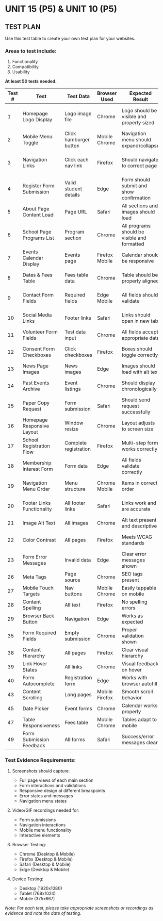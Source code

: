 # UNIT 15 (P5) & UNIT 10 (P5)

## TEST PLAN

Use this test table to create your own test plan for your websites.

### Areas to test include:

1. Functionality
2. Compatibility
3. Usability

**At least 50 tests needed.**

| Test # | Test | Test Data | Browser Used | Expected Result | Actual Result | Changes needed? | Evidence | Date |
|--------|------|-----------|--------------|-----------------|---------------|----------------|-----------|------|
| 1 | Homepage Logo Display | Logo image file | Chrome | Logo should be visible and properly sized | | | Screenshot of homepage header | |
| 2 | Mobile Menu Toggle | Click hamburger button | Mobile Chrome | Navigation menu should expand/collapse | | | Video/gif of menu interaction | |
| 3 | Navigation Links | Click each nav link | Firefox | Should navigate to correct page | | | Screenshots of navigation flow | |
| 4 | Register Form Submission | Valid student details | Edge | Form should submit and show confirmation | | | Form submission recording | |
| 5 | About Page Content Load | Page URL | Safari | All sections and images should load | | | Full page screenshot | |
| 6 | School Page Programs List | Program section | Chrome | All programs should be visible and formatted | | | Screenshot of programs section | |
| 7 | Events Calendar Display | Events page | Firefox Mobile | Calendar should be responsive | | | Mobile view screenshot | |
| 8 | Dates & Fees Table | Fees table data | Chrome | Table should be properly aligned | | | Table section screenshot | |
| 9 | Contact Form Fields | Required fields | Edge Mobile | All fields should validate | | | Form validation recording | |
| 10 | Social Media Links | Footer links | Safari | Links should open in new tab | | | Link behavior recording | |
| 11 | Volunteer Form Fields | Test data input | Chrome | All fields accept appropriate data | | | Form testing video | |
| 12 | Consent Form Checkboxes | Click checkboxes | Firefox | Boxes should toggle correctly | | | Checkbox interaction gif | |
| 13 | News Page Images | News images | Edge | Images should load with alt text | | | Image loading test | |
| 14 | Past Events Archive | Event listings | Chrome | Should display chronologically | | | Archive page screenshot | |
| 15 | Paper Copy Request | Form submission | Safari | Should send request successfully | | | Form submission test | |
| 16 | Homepage Responsive Layout | Window resize | Chrome | Layout adjusts to screen size | | | Responsive design test | |
| 17 | School Registration Flow | Complete registration | Firefox | Multi-step form works correctly | | | Registration flow video | |
| 18 | Membership Interest Form | Form data | Edge | All fields validate correctly | | | Form validation test | |
| 19 | Navigation Menu Order | Menu structure | Chrome Mobile | Items in correct order | | | Menu structure screenshot | |
| 20 | Footer Links Functionality | All footer links | Safari | Links work and are accurate | | | Footer testing video | |
| 21 | Image Alt Text | All images | Chrome | Alt text present and descriptive | | | Accessibility test | |
| 22 | Color Contrast | All pages | Firefox | Meets WCAG standards | | | Contrast analyzer results | |
| 23 | Form Error Messages | Invalid data | Edge | Clear error messages shown | | | Error message screenshots | |
| 26 | Meta Tags | Page source | Chrome | SEO tags present | | | Source code review | |
| 27 | Mobile Touch Targets | Nav buttons | Mobile Chrome | Easily tappable on mobile | | | Mobile usability test | |
| 28 | Content Spelling | All text | Firefox | No spelling errors | | | Spell check results | |
| 29 | Browser Back Button | Navigation | Edge | Works as expected | | | Navigation test video | |
| 35 | Form Required Fields | Empty submission | Chrome | Proper validation shown | | | Validation test | |
| 38 | Content Hierarchy | All pages | Firefox | Clear visual hierarchy | | | Layout analysis | |
| 39 | Link Hover States | All links | Chrome | Visual feedback on hover | | | Interaction test | |
| 40 | Form Autocomplete | Registration form | Edge | Works with browser autofill | | | Autofill test | |
| 43 | Content Scrolling | Long pages | Mobile Firefox | Smooth scroll behavior | | | Scroll test video | |
| 45 | Date Picker | Event forms | Chrome | Calendar works properly | | | Date input test | |
| 47 | Table Responsiveness | Fees table | Mobile Chrome | Tables adapt to mobile | | | Mobile table test | |
| 49 | Form Submission Feedback | All forms | Safari | Success/error messages clear | | | Feedback test | |

### Test Evidence Requirements:

1. Screenshots should capture:
   - Full page views of each main section
   - Form interactions and validations
   - Responsive design at different breakpoints
   - Error states and messages
   - Navigation menu states

2. Video/GIF recordings needed for:
   - Form submissions
   - Navigation interactions
   - Mobile menu functionality
   - Interactive elements

3. Browser Testing:
   - Chrome (Desktop & Mobile)
   - Firefox (Desktop & Mobile)
   - Safari (Desktop & Mobile)
   - Edge (Desktop & Mobile)

4. Device Testing:
   - Desktop (1920x1080)
   - Tablet (768x1024)
   - Mobile (375x667)

*Note: For each test, please take appropriate screenshots or recordings as evidence and note the date of testing.* 
